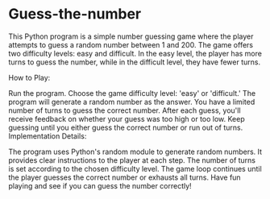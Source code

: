 # Guess-the-number

This Python program is a simple number guessing game where the player attempts to guess a random number between 1 and 200. The game offers two difficulty levels: easy and difficult. In the easy level, the player has more turns to guess the number, while in the difficult level, they have fewer turns.

How to Play:

Run the program.
Choose the game difficulty level: 'easy' or 'difficult.'
The program will generate a random number as the answer.
You have a limited number of turns to guess the correct number.
After each guess, you'll receive feedback on whether your guess was too high or too low.
Keep guessing until you either guess the correct number or run out of turns.
Implementation Details:

The program uses Python's random module to generate random numbers.
It provides clear instructions to the player at each step.
The number of turns is set according to the chosen difficulty level.
The game loop continues until the player guesses the correct number or exhausts all turns.
Have fun playing and see if you can guess the number correctly!






